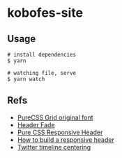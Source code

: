 # kobofes-site

## Usage

```
# install dependencies
$ yarn

# watching file, serve
$ yarn watch
```

## Refs
- [PureCSS Grid original font](http://blog.purecss.io/post/60789414532/how-we-improved-grids-in-pure-030)
- [Header Fade](https://codepen.io/epilande/pen/usHIw)
- [Pure CSS Responsive Header](https://codepen.io/jo_Geek/pen/xgbaEr)
- [How to build a responsive header](https://itnext.io/how-to-build-a-responsive-navbar-using-flexbox-and-javascript-eb0af24f19bf)
- [Twitter timeline centering](https://stackoverflow.com/questions/29854197/how-to-position-the-twitter-widget)
